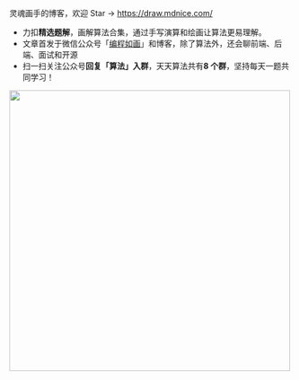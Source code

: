 灵魂画手的博客，欢迎 Star -> https://draw.mdnice.com/

- 力扣**精选题解**，画解算法合集，通过手写演算和绘画让算法更易理解。
- 文章首发于微信公众号「[编程如画](https://imgkr.cn-bj.ufileos.com/c3690018-4a92-4766-ac7e-ac54dd54c093.jpg)」和博客，除了算法外，还会聊前端、后端、面试和开源
- 扫一扫关注公众号**回复「算法」入群**，天天算法共有**8 个群**，坚持每天一题共同学习！

<img width="500px" src="https://imgkr.cn-bj.ufileos.com/c3690018-4a92-4766-ac7e-ac54dd54c093.jpg" />
